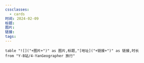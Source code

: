 ```yaml
---
cssclasses:
  - cards
时间: 2024-02-09
标题: 
图片: 
链接: 
tags:
---
```


```dataview
table "![]("+图片+")" as 图片,标题,"[地址]("+链接+")" as 链接,时长
from "Y-B站/4-YanGeographer 旅行"
```



